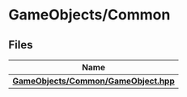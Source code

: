 # GameObjects/Common



## Files

| Name           |
| -------------- |
| **[GameObjects/Common/GameObject.hpp](Files/_game_object_8hpp.md#file-gameobject.hpp)**  |
